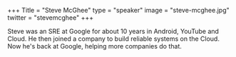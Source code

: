 +++
Title = "Steve McGhee"
type = "speaker"
image = "steve-mcghee.jpg"
twitter = "stevemcghee"
+++

Steve was an SRE at Google for about 10 years in Android, YouTube and Cloud. He then joined a company to build reliable systems on the Cloud. Now he's back at Google, helping more companies do that.
